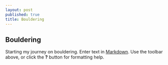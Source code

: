 ```yaml
---
layout: post
published: true
title: Bouldering
---
```

## Bouldering

Starting my journey on bouldering.
Enter text in [Markdown](http://daringfireball.net/projects/markdown/). Use the toolbar above, or click the **?** button for formatting help.
